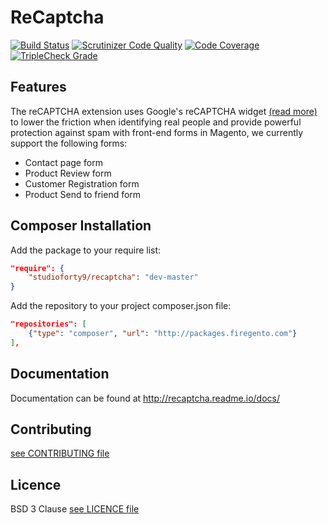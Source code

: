 # ReCaptcha

[![Build Status](https://travis-ci.org/StudioForty9/Recaptcha.svg?branch=master)](https://travis-ci.org/StudioForty9/Recaptcha)
[![Scrutinizer Code Quality](https://scrutinizer-ci.com/g/StudioForty9/Recaptcha/badges/quality-score.png?b=master)](https://scrutinizer-ci.com/g/StudioForty9/Recaptcha/?branch=master)
[![Code Coverage](https://scrutinizer-ci.com/g/StudioForty9/Recaptcha/badges/coverage.png?b=master)](https://scrutinizer-ci.com/g/StudioForty9/Recaptcha/?branch=master)
[![TripleCheck Grade](http://triplecheck.io/badge/grade/241)](http://triplecheck.io/details/241)

## Features

The reCAPTCHA extension uses Google's reCAPTCHA widget [(read more)](https://www.google.com/recaptcha/intro/index.html) to lower the friction when identifying real people and provide powerful protection against spam with front-end forms in Magento, we currently support the following forms:

- Contact page form
- Product Review form
- Customer Registration form
- Product Send to friend form

## Composer Installation

Add the package to your require list:

```json
"require": {
    "studioforty9/recaptcha": "dev-master"
}
```

Add the repository to your project composer.json file:

```json
"repositories": [
    {"type": "composer", "url": "http://packages.firegento.com"}
],
```

## Documentation

Documentation can be found at http://recaptcha.readme.io/docs/

## Contributing

[see CONTRIBUTING file](https://github.com/studioforty9/recaptcha/blob/master/CONTRIBUTING.md)

## Licence

BSD 3 Clause [see LICENCE file](https://github.com/studioforty9/recaptcha/blob/master/LICENCE)
